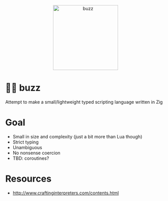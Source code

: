<p align="center">
    <img src="https://github.com/giann/buzz/raw/main/logo.png" alt="buzz" width="204" height="204">
</p>

# 👨‍🚀 buzz
Attempt to make a small/lightweight typed scripting language written in Zig

# Goal
- Small in size and complexity (just a bit more than Lua though)
- Strict typing
- Unambiguous
- No nonsense coercion
- TBD: coroutines?

# Resources
- http://www.craftinginterpreters.com/contents.html

